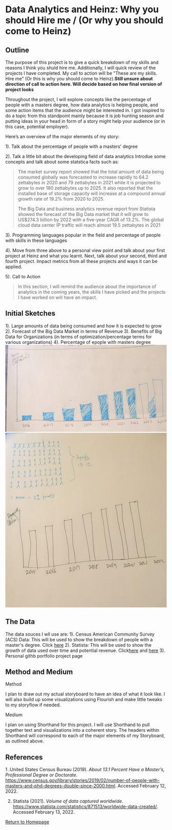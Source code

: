 # Data Analytics and Heinz: Why you should Hire me / (Or why you should come to Heinz)

## Outline
The purpose of this project is to give a quick breakdown of my skills and reasons I think you shuld hire me. Additionally, I will quick review of the projects I have completed. My call to action will be "These are my skills. Hire me" (Or this is why you should come to Heinz).**Still unsure about direction of call to action here. Will decide based on how final version of project looks** 

Throughout the project, I will explore concepts like the percentage of people with a masters degree, how data analytics is helping people, and some action items that the audience might be interested in. I got inspired to do a topic from this standpoint mainly because it is job hunting season and putting ideas in your head in form of a story might help your audience (or in this case, potential employer).

Here’s an overview of the major elements of my story:

1). Talk about the percentage of people with a masters' degree

2). Talk a little bit about the developing field of data analytics
  Introdue some concepts and talk about some statstica facts such as:
  > The market survey report showed that the total amount of data being consumed globally was forecasted to increase rapidly to 64.2 zettabytes in 2020 and 79 zettabytes in 2021 while it is projected to grow to over 180 zettabytes up to 2025. It also reported that the installed base of storage capacity will increase at a compound annual growth rate of 19.2% from 2020 to 2025.
  > 
  >The Big Data and business analytics revenue report from Statista showed the forecast of the Big Data market that it will grow to US$274.3 billion by 2022 with a five-year CAGR of 13.2%. The global cloud data center IP traffic will reach almost 19.5 zettabytes in 2021

3). Programming languages popular in the field and percentage of people with skills in these languages

4). Move from three above to a personal view point and talk about your first project at Heinz and what you learnt. Next, talk about your second, third and fourth project. Impact metrics from all these projects and ways it can be applied.

5). Call to Action
> In this section, I will remind the audience about the importance of analytics in the coming years, the skills I have picked and the projects I have worked on will have an impact.


## Initial Sketches
1). Large amounts of data being consumed and how it is expected to grow
2). Forecast of the Big Data Market in terms of Revenue
3). Benefits of Big Data for Organizations (in terms of optimization/percentage terms for various organizations)
4). Percentage of epople with masters degree
![](PXL_20220214_043659329_2.jpg)
![](PXL_20220214_043739410_2.jpg)

## The Data

The data souces I wll use are:
1). Census American Community Survey (ACS) Data: This will be used to show the breakdown of people with a master's degree. Click [here](https://www.census.gov/library/stories/2019/02/number-of-people-with-masters-and-phd-degrees-double-since-2000.html)
2). Statista: This will be used to show the growth of data used over time and potential revenue. Click[here](https://www.statista.com/statistics/871513/worldwide-data-created/) and [here](https://www.statista.com/statistics/551501/worldwide-big-data-business-analytics-revenue/)
3). Personal githb portfolio project page

## Method and Medium
Method

I plan to draw out my actual storyboard to have an idea of what it look like. I will also build up some visualizations using Flourish and make little tweaks to my storyflow if needed.

Medium

I plan on using Shorthand for this project. I will use Shorthand to pull together text and visualizations into a coherent story. The headers within Shorthand will correspond to each of the major elements of my Storyboard, as outlined above.

## References
1 .United States Census Bureau (2019). _About 13.1 Percent Have a Master’s, Professional Degree or Doctorate_. https://www.census.gov/library/stories/2019/02/number-of-people-with-masters-and-phd-degrees-double-since-2000.html. Accessed February 12, 2022.

2. Statista (2021). _Volume of data captured worldwide_. https://www.statista.com/statistics/871513/worldwide-data-created/. Accessed February 13, 2022.



[Return to Homepage](https://toorel.github.io/Toorese-Portfolio/)
